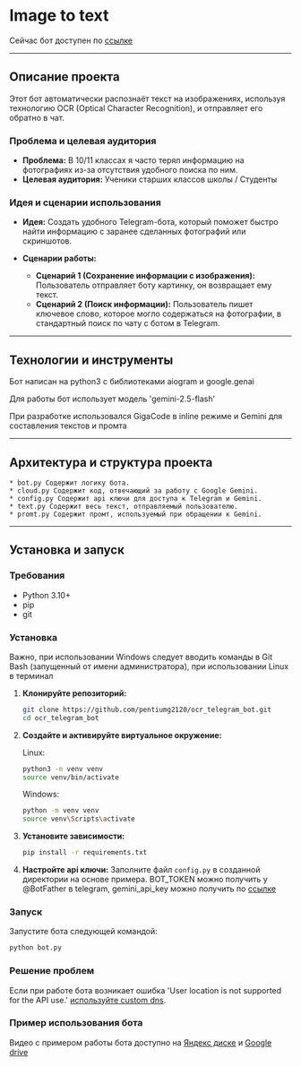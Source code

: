 # Image to text

Сейчас бот доступен по [ссылке](https://t.me/aertver_ocr_bot)

---

## Описание проекта

Этот бот автоматически распознаёт текст на изображениях, используя технологию OCR (Optical Character Recognition), и отправляет его обратно в чат.
### Проблема и целевая аудитория

* **Проблема:** В 10/11 классах я часто терял информацию на фотографиях из-за отсутствия удобного поиска по ним.
* **Целевая аудитория:** Ученики старших классов школы / Студенты

### Идея и сценарии использования

* **Идея:** Создать удобного Telegram-бота, который поможет быстро найти информацию с заранее сделанных фотографий или скриншотов.
* **Сценарии работы:**

    * **Сценарий 1 (Сохранение информации с изображения):** Пользователь отправляет боту картинку, он возвращает ему текст.
    * **Сценарий 2 (Поиск информации):** Пользователь пишет ключевое слово, которое могло содержаться на фотографии, в стандартный поиск по чату с ботом в Telegram.

---


## Технологии и инструменты

Бот написан на python3 c библиотеками aiogram и google.genai

Для работы бот использует модель 'gemini-2.5-flash'

При разработке использовался GigaCode в inline режиме и Gemini для составления текстов и промта

---

## Архитектура и структура проекта

    * bot.py Содержит логику бота.
    * cloud.py Содержит код, отвечающий за работу с Google Gemini.
    * config.py Содержит api ключи для доступа к Telegram и Gemini.
    * text.py Содержит весь текст, отправляемый пользователю.
    * promt.py Содержит промт, используемый при обращении к Gemini.

---

## Установка и запуск

### Требования

* Python 3.10+
* pip
* git

### Установка

Важно, при использовании Windows следует вводить команды в Git Bash (запущенный от имени администратора), при использовании Linux в терминал

1.  **Клонируйте репозиторий:**
    ```bash
    git clone https://github.com/pentiumg2120/ocr_telegram_bot.git
    cd ocr_telegram_bot
    ```

2.  **Создайте и активируйте виртуальное окружение:**

    Linux:
    ```bash
    python3 -m venv venv
    source venv/bin/activate
    ```
    
    Windows:
    ```bash
    python -m venv venv
    source venv\Scripts\activate
    ```

4.  **Установите зависимости:**
    ```bash
    pip install -r requirements.txt
    ```

5.  **Настройте api ключи:**
    Заполните файл `config.py` в созданной директории на основе примера.
    BOT_TOKEN можно получить у @BotFather в telegram,
    gemini_api_key можно получить по [ссылке](https://aistudio.google.com/apikey)

### Запуск

Запустите бота следующей командой:

```bash
python bot.py
```

### Решение проблем

Если при работе бота возникает ошибка 'User location is not supported for the API use.' [используйте custom dns](https://www.comss.ru/page.php?id=13030&ysclid=mdcv1sc5uk413977045).

### Пример использования бота

Видео с примером работы бота доступно на [Яндекс диске](https://disk.yandex.ru/i/1R6UOc-okJIWKA) и [Google drive](https://drive.google.com/file/d/1Hw8MCJiGZbw7fQrQOZoJfu1cnAfxRiBN/view?usp=sharing)
